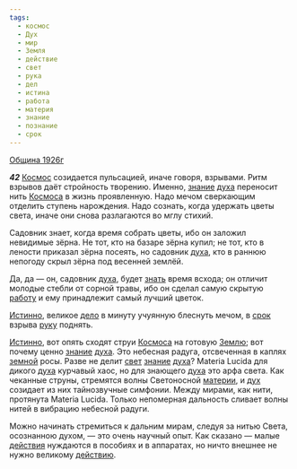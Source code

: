 ```yaml
---
tags:
  - космос
  - Дух
  - мир
  - Земля
  - действие
  - свет
  - рука
  - дел
  - истина
  - работа
  - материя
  - знание
  - познание
  - срок
---
```


[Община 1926г](https://127.0.0.1:4002/agni/1926)

___42___
[Космос](../../../tags/#космос) созидается пульсацией, иначе говоря, взрывами. Ритм взрывов даёт стройность творению. Именно, [знание](../../../tags/#знание) [духа](../../../tags/#Дух) переносит нить [Космоса](../../../tags/#космос) в жизнь проявленную. Надо мечом сверкающим отделить ступень нарождения. Надо сознать, когда удержать цветы света, иначе они снова разлагаются во мглу стихий.   

Садовник знает, когда время собрать цветы, ибо он заложил невидимые зёрна. Не тот, кто на базаре зёрна купил; не тот, кто в лености приказал зёрна посеять, но садовник [духа](../../../tags/#Дух), кто в раннюю непогоду скрыл зёрна под весенней землёй.   

Да, да — он, садовник [духа](../../../tags/#Дух), будет [знать](../../../tags/#познание) время всхода; он отличит молодые стебли от сорной травы, ибо он сделал самую скрытую [работу](../../../tags/#работа) и ему принадлежит самый лучший цветок.   

[Истинно](../../../tags/#истина), великое [дело](../../../tags/#дел) в минуту учуянную блеснуть мечом, в [срок](../../../tags/#срок) взрыва [руку](../../../tags/#рука) поднять.   

[Истинно](../../../tags/#истина), вот опять сходят струи [Космоса](../../../tags/#космос) на готовую [Землю](../../../tags/#Земля); вот почему ценно [знание](../../../tags/#знание) [духа](../../../tags/#Дух). Это небесная радуга, отсвеченная в каплях [земной](../../../tags/#Земля) росы. Разве не делит [свет](../../../tags/#свет) [знание](../../../tags/#знание) [духа](../../../tags/#Дух)? Materia Lucida для дикого [духа](../../../tags/#Дух) курчавый хаос, но для знающего [духа](../../../tags/#Дух) это арфа света. Как чеканные струны, стремятся волны Светоносной [материи](../../../tags/#материя), и [дух](../../../tags/#Дух) созидает из них тайнозвучные симфонии. Между мирами, как нити, протянута Materia Lucida. Только непомерная дальность сливает волны нитей в вибрацию небесной радуги.   

Можно начинать стремиться к дальним мирам, следуя за нитью Света, осознанною духом, — это очень научный опыт. Как сказано — малые [действия](../../../tags/#действие) нуждаются в пособиях и в аппаратах, но ничто внешнее не нужно великому [действию](../../../tags/#действие).   

